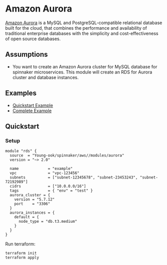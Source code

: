 # Amazon Aurora
[Amazon Aurora](https://aws.amazon.com/rds/aurora/) is a MySQL and PostgreSQL-compatible relational database built for the cloud, that combines the performance and availability of traditional enterprise databases with the simplicity and cost-effectiveness of open source databases.

## Assumptions
* You want to create an Amazon Aurora cluster for MySQL database for spinnaker microservices. This module will create an RDS for Aurora cluster and database instances.

## Examples
- [Quickstart Example](README.md#Quickstart)
- [Complete Example](https://github.com/Young-ook/terraform-aws-spinnaker/tree/master/examples/spinnaker/README.md)

## Quickstart
### Setup
```hcl
module "rds" {
  source  = "Young-ook/spinnaker/aws//modules/aurora"
  version = "~> 2.0"

  name             = "example"
  vpc              = "vpc-123456"
  subnets          = ["subnet-12345678", "subnet-23453243", "subnet-72192989"]
  cidrs            = ["10.0.0.0/16"]
  tags             = { "env" = "test" }
  aurora_cluster = {
    version = "5.7.12"
    port    = "3306"
  }
  aurora_instances = {
    default = {
      node_type = "db.t3.medium"
    }
  }
}
```
Run terraform:
```
terraform init
terraform apply
```
